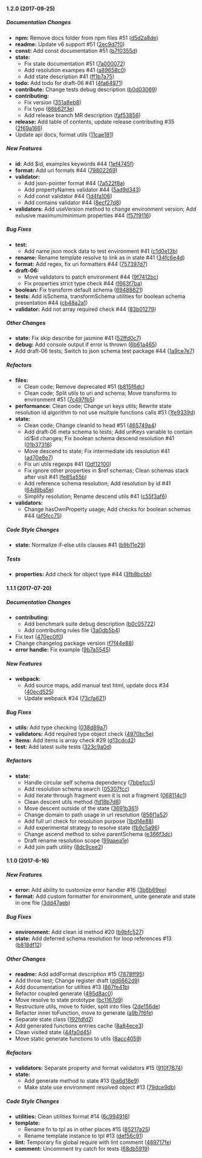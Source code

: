 #### 1.2.0 (2017-09-25)

##### Documentation Changes

* **npm:** Remove docs folder from npm files #51 ([d5d2a8de](https://github.com/korzio/djv/commit/d5d2a8decd75db3351734ba25175b98533ca2d75))
* **readme:** Update v6 support #51 ([2ec9d7f0](https://github.com/korzio/djv/commit/2ec9d7f0abe53edb5b0e0c2d23b0747dd1cafbca))
* **const:** Add const documentation #51 ([b7f0355d](https://github.com/korzio/djv/commit/b7f0355d61e048d88ee485007d006f47831de0c9))
* **state:**
  * Fix state documentation #51 ([7a000072](https://github.com/korzio/djv/commit/7a000072b038bf6ffa3a4d0c98252c739fecd7c3))
  * Add resolution exampes #41 ([a89658c0](https://github.com/korzio/djv/commit/a89658c07dfb65848920425404e278b5c099eaa7))
  * Add state description #41 ([ff1b7a75](https://github.com/korzio/djv/commit/ff1b7a75392e807098c29d0a719b99cdb1f596d6))
* **todo:** Add todo for draft-06 #41 ([4fa64971](https://github.com/korzio/djv/commit/4fa64971c550fa558fda3031c93bd62ef061a7aa))
* **contribute:** Change tests debug description ([b0d03069](https://github.com/korzio/djv/commit/b0d03069c24c462cee82c8c6b5c78baeb4cc4f41))
* **contributing:**
  * Fix version ([351a8eb8](https://github.com/korzio/djv/commit/351a8eb88648b2939ecc7e6a87c9c6ce1f762f1d))
  * Fix typo ([66b62f3e](https://github.com/korzio/djv/commit/66b62f3eab75768403eae9682bb49ebf859f99eb))
  * Add release branch MR description ([faf53856](https://github.com/korzio/djv/commit/faf538564894a47d386e621b7de8a21602020052))
* **release:** Add table of contents, update release contributing #35 ([2f69a166](https://github.com/korzio/djv/commit/2f69a1660c3d882bc783e42dbd8ea45e7173d824))
* Update api docs, format utils ([11cae181](https://github.com/korzio/djv/commit/11cae1815de6f786abc24a71616eb50e18b2beaf))

##### New Features

* **id:** Add $id, examples keywords #44 ([1ef4745f](https://github.com/korzio/djv/commit/1ef4745f1658857c6c132264b8319fdaa73ccbcc))
* **format:** Add uri formats #44 ([79802269](https://github.com/korzio/djv/commit/79802269650e530228f2719497ddda165acfba81))
* **validator:**
  * Add json-pointer format #44 ([7a522f8a](https://github.com/korzio/djv/commit/7a522f8a9da29504190140329d12faf0aa29d4c5))
  * Add propertyNames validator #44 ([5ad9d343](https://github.com/korzio/djv/commit/5ad9d343575558be0e6a69bd2420b958e1d4dc00))
  * Add const validator #44 ([1d4fa106](https://github.com/korzio/djv/commit/1d4fa10656d4bb7caffd2fd9b598ecfccf1d71eb))
  * Add contains validator #44 ([8ecf27d8](https://github.com/korzio/djv/commit/8ecf27d81621b7638e6199c75c1ab623f47561ec))
* **validators:** Add useVersion method to change environment version; Add exlusive maximum/minimum properties #44 ([f57f9116](https://github.com/korzio/djv/commit/f57f9116204ad0f9f4126a81e6ead89bbce25f58))

##### Bug Fixes

* **test:**
  * Add name json mock data to test environment #41 ([c1d0e13b](https://github.com/korzio/djv/commit/c1d0e13bb50ccab189e88b7f6d6e2568c47a3770))
* **rename:** Rename template resolve to link as in state #41 ([34fc6e4d](https://github.com/korzio/djv/commit/34fc6e4d3f378a82378244a354817cd9ec4a6e3e))
* **format:** Add regex, fix uri formatters #44 ([757397d7](https://github.com/korzio/djv/commit/757397d7fb1a698a92953596804cf37d28b325d1))
* **draft-06:**
  * Move validators to patch environment #44 ([9f7412bc](https://github.com/korzio/djv/commit/9f7412bc3ed8148d119b729cf30b6f8d4c7fbb82))
  * Fix properties strict type check #44 ([f663f7ba](https://github.com/korzio/djv/commit/f663f7ba6285ed04575050ac9d27eb4509420c01))
* **boolean:** Fix transform default schema ([69488621](https://github.com/korzio/djv/commit/694886218a5f1330d5c49671d88932b645185b95))
* **tests:** Add isSchema, transformSchema utilities for boolean schema presentation #44 ([cb48a2a1](https://github.com/korzio/djv/commit/cb48a2a1da27a7a9c1c373a412b2c0624b8f8f7d))
* **validator:** Add not array required check #44 ([83b01279](https://github.com/korzio/djv/commit/83b01279824698d783aedc8c39b0b434c404f22b))

##### Other Changes

* **state:** Fix skip describe for jasmine #41 ([52ffd0c7](https://github.com/korzio/djv/commit/52ffd0c7f500bf793dfd26df6b46a6551b7ef328))
* **debug:** Add console output if error is thrown ([6b61a465](https://github.com/korzio/djv/commit/6b61a4657668fbee616acf1a7092cfc4a9c53a4c))
* Add draft-06 tests; Switch to json schema test package #44 ([1a9ce7e7](https://github.com/korzio/djv/commit/1a9ce7e77b200fb475735997928edc378e9caf19))

##### Refactors

* **files:**
  * Clean code; Remove deprecated #51 ([b815f6dc](https://github.com/korzio/djv/commit/b815f6dcafa1b40f13895b1ffb3d348dff4ed2b4))
  * Clean code; Split utils to uri and schema; Move transforms to environment #51 ([7c497fb5](https://github.com/korzio/djv/commit/7c497fb50613680afec2b011a1a46012c0c7b247))
* **performance:** Clean code; Change uri keys utils; Rewrite state resolution id algorithm to not use multiple functions calls #51 ([1fe9339d](https://github.com/korzio/djv/commit/1fe9339d4fefdcbaf75b54e3df53c9c1b5a08f06))
* **state:**
  * Clean code; Change cleanId to head #51 ([465749a4](https://github.com/korzio/djv/commit/465749a4c48bab74d34158b15abaacdd44ffdb17))
  * Add draft-06 meta schema to tests; Add uriKeys variable to contain id/$id changes; Fix boolean schema descend resolution #41 ([01b37316](https://github.com/korzio/djv/commit/01b37316529752a1fe982f3028bf9065b5a5fbc1))
  * Move descend to state; Fix intermediate ids resolution #41 ([ad70e8e7](https://github.com/korzio/djv/commit/ad70e8e775a6834034a1e17a6052eeb9c3b2b47b))
  * Fix uri utils regexps #41 ([0df12100](https://github.com/korzio/djv/commit/0df121002385e679a9dfe339f7c2ce66a5e2d86c))
  * Fix ignore other properties in $ref schemas; Clean schemas stack after visit #41 ([fe85a55b](https://github.com/korzio/djv/commit/fe85a55b49b8acb6a9013f452a6cb4554a03dd07))
  * Add reference schema resolution; Add resolution by id #41 ([64d9ba5e](https://github.com/korzio/djv/commit/64d9ba5e1dacc4b61c2e561290564bbb372c6635))
  * Simplify resolution; Rename descend utils  #41 ([c55f3af6](https://github.com/korzio/djv/commit/c55f3af6cc96e11909c28648164e105e450866c5))
* **validators:**
  * Change hasOwnProperty usage; Add checks for boolean schemas #44 ([af5fcc75](https://github.com/korzio/djv/commit/af5fcc755788215b9c6f26f09a3aee7ae72c760d))

##### Code Style Changes

* **state:** Normalize if-else utils clauses #41 ([b9b11e29](https://github.com/korzio/djv/commit/b9b11e2996607ffe566f33ecd5ab4409bec9f280))

##### Tests

* **properties:** Add check for object type #44 ([3fb8bcbb](https://github.com/korzio/djv/commit/3fb8bcbb56b8915bef2e492524eb1bc8387d75aa))

#### 1.1.1 (2017-07-20)

##### Documentation Changes

* **contributing:**
  * Add benchmark suite debug description ([b0c05722](https://github.com/korzio/djv/commit/b0c05722c39477fc80fd95c189c6129ccc937c4e))
  * Add contributing rules file ([3a0db5b4](https://github.com/korzio/djv/commit/3a0db5b4b2f4b04f27a20f479eaee043069daf15))
* Fix text ([470ec0f0](https://github.com/korzio/djv/commit/470ec0f0f3ba5a3b0b31f8ca7b32bbd80baf0742))
* Change changelog package version ([f7f44e88](https://github.com/korzio/djv/commit/f7f44e8807cfe2b029e98961841edcdb3dae9c99))
* **error handle:** Fix example ([9b7a5545](https://github.com/korzio/djv/commit/9b7a554547e3cd1148f43c35d99ce3e1114a5983))

##### New Features

* **webpack:**
  * Add source maps, add manual test html, update docs #34 ([40ecd525](https://github.com/korzio/djv/commit/40ecd525e6f45d8a07282e424272e52de5826d8a))
  * Update webpack #34 ([73cfa621](https://github.com/korzio/djv/commit/73cfa621a8378fd61f5b74680e01522632f2d7fb))

##### Bug Fixes

* **utils:** Add type checking ([038d89a7](https://github.com/korzio/djv/commit/038d89a796ccbdac335fff6d143222da2a7db3ec))
* **validators:** Add required type object check ([4970bc5e](https://github.com/korzio/djv/commit/4970bc5ed1cf438db2dfae644ac62de682e14fbd))
* **items:** Add items is array check #29 ([d13cdcd2](https://github.com/korzio/djv/commit/d13cdcd27df4f59556dceb34a1ea5bfce5477475))
* **test:** Add latest suite tests ([323c9a0d](https://github.com/korzio/djv/commit/323c9a0ddb87ca748e473cc6d790494831290519))

##### Refactors

* **state:**
  * Handle circular self schema dependency ([7bbefcc5](https://github.com/korzio/djv/commit/7bbefcc56e9ef79468a937db91cb18a07fed1620))
  * Add resolution schema search ([05307fcc](https://github.com/korzio/djv/commit/05307fcc0458adfb16af87ad6df20102c0658bb9))
  * Add iterate through fragment even it is not a fragment ([068114c1](https://github.com/korzio/djv/commit/068114c19ca124cc63afca646c482345b34ced21))
  * Clean descent utils method ([fd18b7d8](https://github.com/korzio/djv/commit/fd18b7d8f7ccda0cb1084d27674cd7b0939dd581))
  * Move descent outside of the state ([3691b361](https://github.com/korzio/djv/commit/3691b36161dad7ab2a0945db324f660a0b3e0b7f))
  * Change domain to path usage in  url resolution ([856f1a52](https://github.com/korzio/djv/commit/856f1a52fe9162da45ac277ab7dfb72a38c34949))
  * Add full uri check for resolution purpose ([1bdf4e88](https://github.com/korzio/djv/commit/1bdf4e88f979c9885351dea5c7c3e61b1a510626))
  * Add experimental strategy to resolve state ([fb9c5a96](https://github.com/korzio/djv/commit/fb9c5a9608e705c93a4ae910e618aaacd429a6ea))
  * Change ascend method to solve parentSchema ([e366f3dc](https://github.com/korzio/djv/commit/e366f3dc8e29493cfd61038247fe4938adfbd813))
  * Draft rename resolution scope ([99aaea1e](https://github.com/korzio/djv/commit/99aaea1e22fff1c1fd59b9f5a9c2b9f1e82b0772))
  * Add join path utility ([8dc9cee2](https://github.com/korzio/djv/commit/8dc9cee2b6f7595b3e7d8559627fa35e2b36b301))

#### 1.1.0 (2017-6-16)

##### New Features

* **error:** Add ability to customize error handler #16 ([3b6b69ee](https://github.com/korzio/djv/commit/3b6b69ee2527685f9404ad9cb332697ccd9f5f2e))
* **format:** Add custom formatter for environment, unite generate and state in one file ([3dd47aeb](https://github.com/korzio/djv/commit/3dd47aebdbfcaabef3252e7ff7f2f18ef4cb346b))

##### Bug Fixes

* **environment:** Add clean id method #20 ([b9bfc527](https://github.com/korzio/djv/commit/b9bfc52783579f9c21e276c569956863f9c99458))
* **state:** Add deferred schema resolution for loop references #13 ([b818df12](https://github.com/korzio/djv/commit/b818df122e801dd2dc92f39fba6d6e3906c1aadf))

##### Other Changes

* **readme:** Add addFormat description #15 ([7878ff95](https://github.com/korzio/djv/commit/7878ff95830ae3772e8175a7ab55c86446d27677))
* Add throw test; Change register draft ([dd6662d9](https://github.com/korzio/djv/commit/dd6662d9d09a25d874940db91d8402fae65594cc))
* Add documentation for utilties #13 ([867fe41b](https://github.com/korzio/djv/commit/867fe41b988eaf20c850955a01fa79c36c6f8c53))
* Refactor coupled generate ([495d8ac0](https://github.com/korzio/djv/commit/495d8ac062467108392b72ce24f9ba47e9c2eb52))
* Move resolve to state prototype ([bc1167d9](https://github.com/korzio/djv/commit/bc1167d992c37a608532964405355e5a35206139))
* Restructure utils, move to folder, split into files ([2de156de](https://github.com/korzio/djv/commit/2de156dee60be45417a7b9f31f35d9527d3bf1c3))
* Refactor inner toFunction, move to generate ([a9b7f6fe](https://github.com/korzio/djv/commit/a9b7f6fe09036751946397de4ae1b8ea0dcc3ed4))
* Separate state class ([192fdfd2](https://github.com/korzio/djv/commit/192fdfd294393a08e5b90663054276ff9de8f23c))
* Add generated functions entries cache ([8a84ece3](https://github.com/korzio/djv/commit/8a84ece328ab68ce1188105937b8549435d255c2))
* Clean visited state ([44fa0d45](https://github.com/korzio/djv/commit/44fa0d45f54cbff0631dd1ca29fe4f4eade778b1))
* Move static generate functions to utils ([8acc4059](https://github.com/korzio/djv/commit/8acc4059e0ea2bd359f7f92d558da98c4e1d8834))

##### Refactors

* **validators:** Separate property and format validators #15 ([910f7674](https://github.com/korzio/djv/commit/910f7674871444d148e45235a193bd85df405bfb))
* **state:**
  * Add generate method to state #13 ([ba6d18e9](https://github.com/korzio/djv/commit/ba6d18e94d8060c616d66c4ca92bbfda0fe2525b))
  * Make state use environment resolved object #13 ([79dce9db](https://github.com/korzio/djv/commit/79dce9db0b3517504d2d1c2cde0e03cd20e7791d))

##### Code Style Changes

* **utilities:** Clean utilities format #14 ([6c994916](https://github.com/korzio/djv/commit/6c994916aa619ac44505a57a3fafb679d2760b40))
* **template:**
  * Rename fn to tpl as in other places #15 ([85217a25](https://github.com/korzio/djv/commit/85217a25df97eff618043f18ef2055c3d3df22cb))
  * Rename template instance to tpl #13 ([def56c91](https://github.com/korzio/djv/commit/def56c91d3c4c321fd388aea18bdf43ec86c1fe4))
* **lint:** Temporary fix global require with lint comment ([489717fe](https://github.com/korzio/djv/commit/489717fe66e586368abdcebee1535e7617b84390))
* **comment:** Uncomment try catch for tests ([68db5919](https://github.com/korzio/djv/commit/68db59194d61acd8ea00b3aa2d2002de0c990a79))
